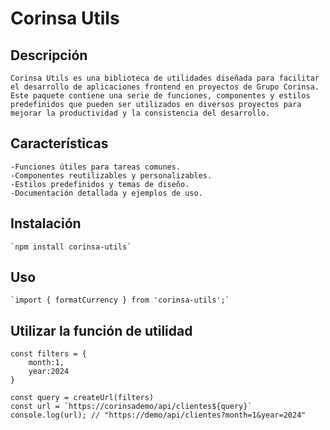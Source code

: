 # Corinsa Utils

## Descripción

    Corinsa Utils es una biblioteca de utilidades diseñada para facilitar el desarrollo de aplicaciones frontend en proyectos de Grupo Corinsa. Este paquete contiene una serie de funciones, componentes y estilos predefinidos que pueden ser utilizados en diversos proyectos para mejorar la productividad y la consistencia del desarrollo.

## Características

    -Funciones útiles para tareas comunes.
    -Componentes reutilizables y personalizables.
    -Estilos predefinidos y temas de diseño.
    -Documentación detallada y ejemplos de uso.

## Instalación

    `npm install corinsa-utils`

## Uso

    `import { formatCurrency } from 'corinsa-utils';`

## Utilizar la función de utilidad

    const filters = {
        month:1,
        year:2024
    }
    
    const query = createUrl(filters)
    const url = `https://corinsademo/api/clientes${query}` 
    console.log(url); // "https://demo/api/clientes?month=1&year=2024"
